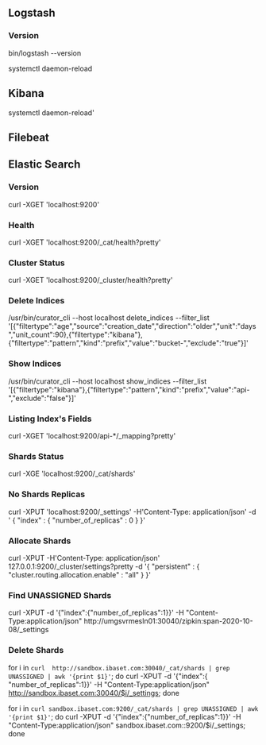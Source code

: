 ## Logstash

### Version

bin/logstash --version

systemctl daemon-reload

## Kibana

systemctl daemon-reload'

## Filebeat


## Elastic Search


### Version

curl -XGET 'localhost:9200'

### Health

curl -XGET 'localhost:9200/_cat/health?pretty'

### Cluster Status

curl -XGET 'localhost:9200/_cluster/health?pretty'

### Delete Indices

/usr/bin/curator_cli --host localhost delete_indices --filter_list '[{"filtertype":"age","source":"creation_date","direction":"older","unit":"days","unit_count":90},{"filtertype":"kibana"},{"filtertype":"pattern","kind":"prefix","value":"bucket-","exclude":"true"}]'

### Show Indices

/usr/bin/curator_cli --host localhost show_indices --filter_list '[{"filtertype":"kibana"},{"filtertype":"pattern","kind":"prefix","value":"api-","exclude":"false"}]'

### Listing Index's Fields

curl -XGET 'localhost:9200/api-*/_mapping?pretty'


### Shards Status

curl -XGE 'localhost:9200/_cat/shards'


### No Shards Replicas

curl -XPUT 'localhost:9200/_settings' -H'Content-Type: application/json' -d '
{
    "index" : {
        "number_of_replicas" : 0
    }
}'

### Allocate Shards

curl -XPUT -H'Content-Type: application/json' 127.0.0.1:9200/_cluster/settings?pretty -d '{
"persistent" : {
"cluster.routing.allocation.enable" : "all"
    }
}'


### Find UNASSIGNED Shards

curl -XPUT -d '{​​​​​​​​"index":{​​​​​​​​"number_of_replicas":1}​​​​​​​​}​​​​​​​​' -H "Content-Type:application/json"  http://umgsvrmesln01:30040/zipkin:span-2020-10-08/_settings

### Delete Shards

for i in `curl  http://sandbox.ibaset.com:30040/_cat/shards | grep UNASSIGNED | awk '{​​​​​​​​print $1}​​​​​​​​'`; do curl -XPUT -d '{​​​​​​​​"index":{​​​​​​​​"number_of_replicas":1}​​​​​​​​}​​​​​​​​' -H "Content-Type:application/json"  http://sandbox.ibaset.com:30040/$i/_settings; done


for i in `curl sandbox.ibaset.com:9200/_cat/shards | grep UNASSIGNED | awk '{print $1}'`; do curl -XPUT -d '{"index":{"number_of_replicas":1}}' -H "Content-Type:application/json" sandbox.ibaset.com::9200/$i/_settings; done